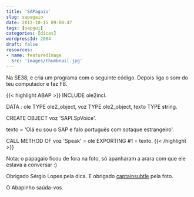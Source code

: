 ```yaml
---
title: 'SAPagaio'
slug: sapagaio
date: 2012-10-15 09:00:47
tags: [sapgui]
categories: [dicas]
wordpressId: 2004
draft: false
resources:
- name: featuredImage
  src: 'images/thumbnail.jpg'
---
```

Na SE38, e cria um programa com o seguinte código. Depois liga o som do teu computador e faz F8.


{{< highlight ABAP >}}
INCLUDE ole2incl.

DATA :
  ole     TYPE ole2_object,
  voz     TYPE ole2_object,
  texto   TYPE string.

CREATE OBJECT voz 'SAPI.SpVoice'.

texto = 'Olá eu sou o SAP e falo português com sotaque estrangeiro'.

CALL METHOD OF voz 'Speak' = ole
   EXPORTING #1 = texto.
{{< /highlight >}}

Nota: o papagaio ficou de fora na foto, só apanharam a arara com que ele estava a conversar :)

Obrigado Sérgio Lopes pela dica.
E obrigado [captainsubtle][1] pela foto.

O Abapinho saúda-vos.

   [1]: https://www.flickr.com/photos/captainsubtle/4636335123/

